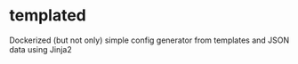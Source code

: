 # templated

Dockerized (but not only) simple config generator from templates and JSON data using Jinja2